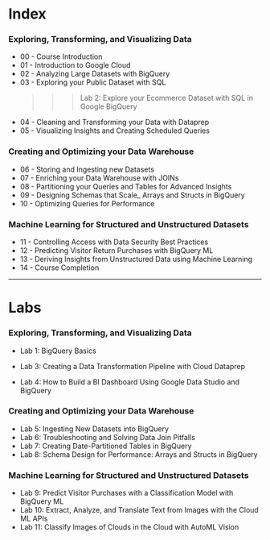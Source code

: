 # Index

### Exploring, Transforming, and Visualizing Data
- 00 - Course Introduction
- 01 - Introduction to Google Cloud
- 02 - Analyzing Large Datasets with BigQuery
- 03 - Exploring your Public Dataset with SQL
    >>> Lab 2: Explore your Ecommerce Dataset with SQL in Google BigQuery
- 04 - Cleaning and Transforming your Data with Dataprep
- 05 - Visualizing Insights and Creating Scheduled Queries

### Creating and Optimizing your Data Warehouse
- 06 - Storing and Ingesting new Datasets
- 07 - Enriching your Data Warehouse with JOINs
- 08 - Partitioning your Queries and Tables for Advanced Insights
- 09 - Designing Schemas that Scale_ Arrays and Structs in BigQuery
- 10 - Optimizing Queries for Performance

### Machine Learning for Structured and Unstructured Datasets
- 11 - Controlling Access with Data Security Best Practices
- 12 - Predicting Visitor Return Purchases with BigQuery ML
- 13 - Deriving Insights from Unstructured Data using Machine Learning 
- 14 - Course Completion

---

# Labs

### Exploring, Transforming, and Visualizing Data
 - Lab 1: BigQuery Basics
 
 - Lab 3: Creating a Data Transformation Pipeline with Cloud Dataprep
 - Lab 4: How to Build a BI Dashboard Using Google Data Studio and BigQuery

### Creating and Optimizing your Data Warehouse
 - Lab 5: Ingesting New Datasets into BigQuery
 - Lab 6: Troubleshooting and Solving Data Join Pitfalls
 - Lab 7: Creating Date-Partitioned Tables in BigQuery
 - Lab 8: Schema Design for Performance: Arrays and Structs in BigQuery

### Machine Learning for Structured and Unstructured Datasets
 - Lab 9: Predict Visitor Purchases with a Classification Model with BigQuery ML
 - Lab 10: Extract, Analyze, and Translate Text from Images with the Cloud ML APIs
 - Lab 11: Classify Images of Clouds in the Cloud with AutoML Vision